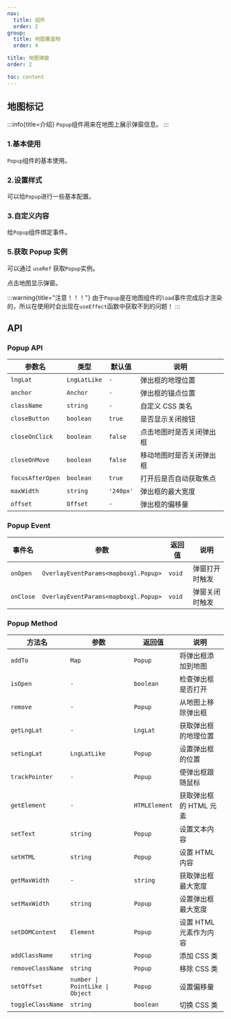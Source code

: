 ```yaml
---
nav:
  title: 组件
  order: 2
group:
  title: 地图覆盖物
  order: 4

title: 地图弹窗
order: 2

toc: content
---
```


## 地图标记

:::info{title=介绍}
`Popup`组件用来在地图上展示弹窗信息。
:::

### 1.基本使用

`Popup`组件的基本使用。

<code src="../examples/popup/demo1.tsx" compact="true"></code>

### 2.设置样式

可以给`Popup`进行一些基本配置。

<code src="../examples/popup/demo2.tsx" compact="true"></code>

### 3.自定义内容

给`Popup`组件绑定事件。

<code src="../examples/popup/demo3.tsx" compact="true"></code>

### 5.获取 Popup 实例

可以通过 `useRef` 获取`Popup`实例。

点击地图显示弹窗。

<code src="../examples/popup/demo4.tsx" compact="true"></code>

:::warning{title="注意！！！"}
由于`Popup`是在地图组件的`load`事件完成后才渲染的，所以在使用时会出现在`useEffect`函数中获取不到的问题！
:::

## API

### Popup API

| 参数名           | 类型         | 默认值    | 说明                     |
| ---------------- | ------------ | --------- | ------------------------ |
| `lngLat`         | `LngLatLike` | `-`       | 弹出框的地理位置         |
| `anchor`         | `Anchor`     | `-`       | 弹出框的锚点位置         |
| `className`      | `string`     | `-`       | 自定义 CSS 类名          |
| `closeButton`    | `boolean`    | `true`    | 是否显示关闭按钮         |
| `closeOnClick`   | `boolean`    | `false`   | 点击地图时是否关闭弹出框 |
| `closeOnMove`    | `boolean`    | `false`   | 移动地图时是否关闭弹出框 |
| `focusAfterOpen` | `boolean`    | `true`    | 打开后是否自动获取焦点   |
| `maxWidth`       | `string`     | `'240px'` | 弹出框的最大宽度         |
| `offset`         | `Offset`     | `-`       | 弹出框的偏移量           |

### Popup Event

| 事件名    | 参数                                 | 返回值 | 说明           |
| --------- | ------------------------------------ | ------ | -------------- |
| `onOpen`  | `OverlayEventParams<mapboxgl.Popup>` | `void` | 弹窗打开时触发 |
| `onClose` | `OverlayEventParams<mapboxgl.Popup>` | `void` | 弹窗关闭时触发 |

### Popup Method

| 方法名            | 参数                            | 返回值        | 说明                   |
| ----------------- | ------------------------------- | ------------- | ---------------------- |
| `addTo`           | `Map`                           | `Popup`       | 将弹出框添加到地图     |
| `isOpen`          | `-`                             | `boolean`     | 检查弹出框是否打开     |
| `remove`          | `-`                             | `Popup`       | 从地图上移除弹出框     |
| `getLngLat`       | `-`                             | `LngLat`      | 获取弹出框的地理位置   |
| `setLngLat`       | `LngLatLike`                    | `Popup`       | 设置弹出框的位置       |
| `trackPointer`    | `-`                             | `Popup`       | 使弹出框跟随鼠标       |
| `getElement`      | `-`                             | `HTMLElement` | 获取弹出框的 HTML 元素 |
| `setText`         | `string`                        | `Popup`       | 设置文本内容           |
| `setHTML`         | `string`                        | `Popup`       | 设置 HTML 内容         |
| `getMaxWidth`     | `-`                             | `string`      | 获取弹出框最大宽度     |
| `setMaxWidth`     | `string`                        | `Popup`       | 设置弹出框最大宽度     |
| `setDOMContent`   | `Element`                       | `Popup`       | 设置 HTML 元素作为内容 |
| `addClassName`    | `string`                        | `Popup`       | 添加 CSS 类            |
| `removeClassName` | `string`                        | `Popup`       | 移除 CSS 类            |
| `setOffset`       | `number \| PointLike \| Object` | `Popup`       | 设置偏移量             |
| `toggleClassName` | `string`                        | `boolean`     | 切换 CSS 类            |
